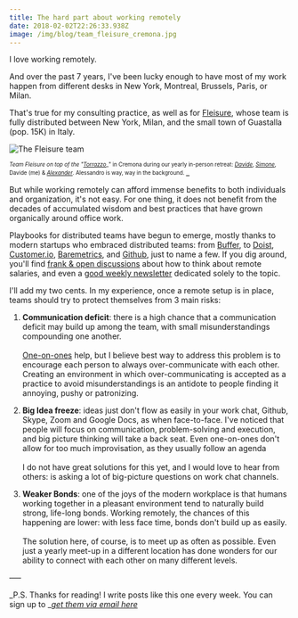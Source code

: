 ```yaml
---
title: The hard part about working remotely
date: 2018-02-02T22:26:33.938Z
image: /img/blog/team_fleisure_cremona.jpg
---
```

I love working remotely. 

And over the past 7 years, I've been lucky enough to have most of my work happen from different desks in New York, Montreal, Brussels, Paris, or Milan.

<!--more-->

That's true for my consulting practice, as well as for [Fleisure](https://weekly.fleisure.com), whose team is fully distributed between New York, Milan, and the small town of Guastalla (pop. 15K) in Italy.  

![The Fleisure team](/img/blog/team_fleisure_cremona.jpg)

<sub><sup>_Team Fleisure on top of the "_[_Torrazzo_](https://en.wikipedia.org/wiki/Torrazzo_of_Cremona)_" in Cremona during our yearly in-person retreat: _[_Davide_](https://it.linkedin.com/in/davidepisauri/en)_, _[_Simone_](https://tellini.info/)_, Davide (me) & _[_Alexander_](https://ackushiw.com/)_. Alessandro is way, way in the background. </sup></sub> _

But while working remotely can afford immense benefits to both individuals and organization, it's not easy. For one thing, it does not benefit from the decades of accumulated wisdom and best practices that have grown organically around office work. 

Playbooks for distributed teams have begun to emerge, mostly thanks to modern startups who embraced distributed teams: from [Buffer](https://open.buffer.com/no-office/), to [Doist](https://blog.doist.com/https-blog-doist-com-managing-remote-teams-622521189e80), [Customer.io](https://customer.io/blog/Lessons-from-becoming-a-remote-team.html), [Baremetrics](https://baremetrics.com/blog/building-remote-team), and [Github](https://resources.github.com/webcasts/GitHub-communicating-with-remote-teams/), just to name a few. If you dig around, you'll find [frank & open discussions](https://twitter.com/joelgascoigne/status/938398704746336256) about how to think about remote salaries, and even a [good weekly newsletter](https://remotive.io/community/) dedicated solely to the topic.

I'll add my two cents. In my experience, once a remote setup is in place, teams should try to protect themselves from 3 main risks: 

1. **Communication deficit**: there is a high chance that a communication deficit may build up among the team, with small misunderstandings compounding one another. \
   \
   [One-on-ones](https://a16z.com/2012/08/30/one-on-one/) help, but I believe best way to address this problem is to encourage each person to always over-communicate with each other. Creating an environment in which over-communicating is accepted as a practice to avoid misunderstandings is an antidote to people finding it annoying, pushy or patronizing.     
2. **Big Idea freeze**: ideas just don't flow as easily in your work chat, Github, Skype, Zoom and Google Docs, as when face-to-face. I've noticed that people will focus on communication, problem-solving and execution, and big picture thinking will take a back seat. Even one-on-ones don't allow for too much improvisation, as they usually follow an agenda\
   \
   I do not have great solutions for this yet, and I would love to hear from others:  is asking a lot of big-picture questions on work chat channels.  

3. **Weaker Bonds**: one of the joys of the modern workplace is that humans working together in a pleasant environment tend to naturally build strong, life-long bonds. Working remotely, the chances of this happening are lower: with less face time, bonds don't build up as easily. \
   \
   The solution here, of course, is to meet up as often as possible. Even just a yearly meet-up in a different location has done wonders for our ability to connect with each other on many different levels. 

–––

_P.S. Thanks for reading! I write posts like this one every week. You can sign up to _[_get them via email here_](http://eepurl.com/cSDdRr)
